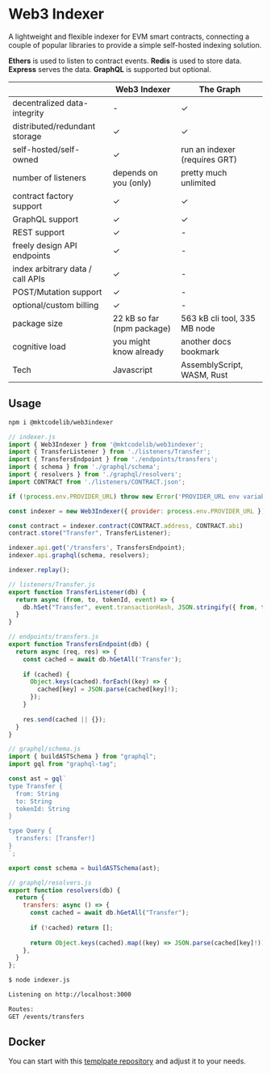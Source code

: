 # Web3 Indexer

A lightweight and flexible indexer for EVM smart contracts, connecting a couple of popular libraries to provide a simple self-hosted indexing solution.

**Ethers** is used to listen to contract events.
**Redis** is used to store data.
**Express** serves the data.
**GraphQL** is supported but optional.

|                                  | Web3 Indexer               | The Graph                      |
|----------------------------------|----------------------------|--------------------------------|
| decentralized data-integrity     | -                          | ✓                              |
| distributed/redundant storage    | ✓                          | ✓                              |
| self-hosted/self-owned           | ✓                          | run an indexer (requires GRT) |
| number of listeners              | depends on you (only)      | pretty much unlimited          |
| contract factory support         | ✓                          | ✓                              |
| GraphQL support                  | ✓                          | ✓                              |
| REST support                     | ✓                          | -                              |
| freely design API endpoints      | ✓                          | -                              |
| index arbitrary data / call APIs | ✓                          | -                              |
| POST/Mutation support            | ✓                          | -                              |
| optional/custom billing          | ✓                          | -                              |
| package size                     | 22 kB so far (npm package) | 563 kB cli tool, 335 MB node   |
| cognitive load                   | you might know already     | another docs bookmark          |
| Tech                             | Javascript                 | AssemblyScript, WASM, Rust     |


## Usage

```bash
npm i @mktcodelib/web3indexer
```

```javascript
// indexer.js
import { Web3Indexer } from '@mktcodelib/web3indexer';
import { TransferListener } from './listeners/Transfer';
import { TransfersEndpoint } from './endpoints/transfers';
import { schema } from './graphql/schema';
import { resolvers } from './graphql/resolvers';
import CONTRACT from './listeners/CONTRACT.json';

if (!process.env.PROVIDER_URL) throw new Error('PROVIDER_URL env variable is required');

const indexer = new Web3Indexer({ provider: process.env.PROVIDER_URL });

const contract = indexer.contract(CONTRACT.address, CONTRACT.abi)
contract.store("Transfer", TransferListener);

indexer.api.get('/transfers', TransfersEndpoint);
indexer.api.graphql(schema, resolvers);

indexer.replay();
```

```javascript
// listeners/Transfer.js
export function TransferListener(db) {
  return async (from, to, tokenId, event) => {
    db.hSet("Transfer", event.transactionHash, JSON.stringify({ from, to, tokenId: tokenId.toString() }));
  }
}
```

```javascript
// endpoints/transfers.js
export function TransfersEndpoint(db) {
  return async (req, res) => {
    const cached = await db.hGetAll('Transfer');
  
    if (cached) {
      Object.keys(cached).forEach((key) => {
        cached[key] = JSON.parse(cached[key]!);
      });
    }
  
    res.send(cached || {});
  }
}
```

```javascript
// graphql/schema.js
import { buildASTSchema } from "graphql";
import gql from "graphql-tag";

const ast = gql`
type Transfer {
  from: String
  to: String
  tokenId: String
}

type Query {
  transfers: [Transfer!]
}
`;

export const schema = buildASTSchema(ast);
```

```javascript
// graphql/resolvers.js
export function resolvers(db) {
  return {
    transfers: async () => {
      const cached = await db.hGetAll("Transfer");
      
      if (!cached) return [];
      
      return Object.keys(cached).map((key) => JSON.parse(cached[key]!));
    },
  }
};
```

```bash
$ node indexer.js

Listening on http://localhost:3000

Routes:
GET /events/transfers
```

## Docker

You can start with this [templpate repository](https://github.com/mktcode/web3indexer-container) and adjust it to your needs.